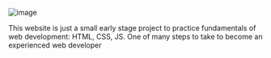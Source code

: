 ![image](https://github.com/jacobturjeman/The-Dice-Games-Web-/assets/84174179/2054a6d9-31d9-444d-9da7-c7223f48c8d6)


This website is just a small early stage project to practice fundamentals of web development: HTML, CSS, JS.
One of many steps to take to become an experienced web developer
